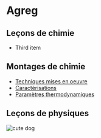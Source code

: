 # Agreg


## Leçons de chimie

- Third item

## Montages de chimie
- [Techniques mises en oeuvre](techniques.md)
- [Caractérisations](Caractérisations.md)
- [Paramètres thermodynamiques](tpchimie.md)

##  Leçons de physiques


![cute dog](https://i.pinimg.com/736x/49/ac/45/49ac452e72e652cfd985ce2b179adc5e.jpg)
